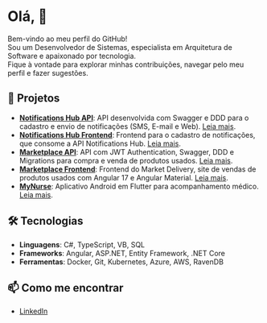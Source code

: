 # Olá, 👋

Bem-vindo ao meu perfil do GitHub! 
<br> Sou um Desenvolvedor de Sistemas, especialista em Arquitetura de Software e apaixonado por tecnologia.
<br> Fique à vontade para explorar minhas contribuições, navegar pelo meu perfil e fazer sugestões.

## 🚀 Projetos

- **[Notifications Hub API](https://github.com/leopipoli/notificationsHub_API)**: API desenvolvida com Swagger e DDD para o cadastro e envio de notificações (SMS, E-mail e Web). [Leia mais](https://github.com/leopipoli/notificationsHub_API/blob/master/README.md).
- **[Notifications Hub Frontend](https://github.com/leopipoli/notificationsHub_Angular)**: Frontend para o cadastro de notificações, que consome a API Notifications Hub. [Leia mais](https://github.com/leopipoli/notificationsHub_Angular/blob/master/README.md).
- **[Marketplace API](https://github.com/leopipoli/marketplace_API)**: API com JWT Authentication, Swagger, DDD e Migrations para compra e venda de produtos usados. [Leia mais](https://github.com/leopipoli/marketplace_API/blob/master/README.md).
- **[Marketplace Frontend](https://github.com/leopipoli/marketplace_Angular)**: Frontend do Market Delivery, site de vendas de produtos usados com Angular 17 e Angular Material. [Leia mais](https://github.com/leopipoli/marketplace_Angular/blob/main/README.md).
- **[MyNurse](https://github.com/leopipoli/myNurse)**: Aplicativo Android em Flutter para acompanhamento médico. [Leia mais](https://github.com/leopipoli/myNurse/blob/master/README.md).

## 🛠️ Tecnologias

- **Linguagens**: C#, TypeScript, VB, SQL
- **Frameworks**: Angular, ASP.NET, Entity Framework, .NET Core
- **Ferramentas**: Docker, Git, Kubernetes, Azure, AWS, RavenDB

## 📫 Como me encontrar

- [LinkedIn](https://www.linkedin.com/in/leonardo-da-silva-pipoli-172b6a171/)
